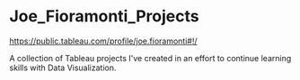 # Joe_Fioramonti_Projects
 
https://public.tableau.com/profile/joe.fioramonti#!/

A collection of Tableau projects I've created in an effort to continue learning skills with Data Visualization.
